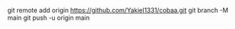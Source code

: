 git remote add origin https://github.com/Yakiel1331/cobaa.git
git branch -M main
git push -u origin main
